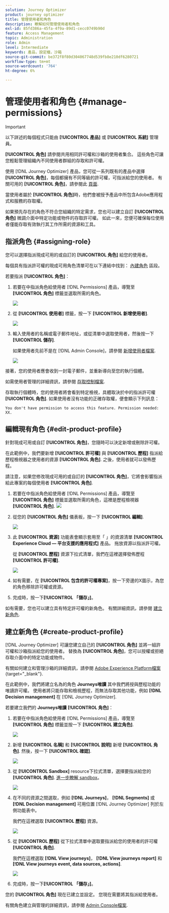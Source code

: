 ```yaml
---
solution: Journey Optimizer
product: journey optimizer
title: 管理使用者和角色
description: 瞭解如何管理使用者和角色
exl-id: 85fd386a-45fa-4f9a-89d1-cecc0749b90d
feature: Access Management
topic: Administration
role: Admin
level: Intermediate
keywords: 產品，設定檔，沙箱
source-git-commit: be372f8f80d304067748d539fb8e210df6280721
workflow-type: tm+mt
source-wordcount: '764'
ht-degree: 6%

---
```


# 管理使用者和角色 {#manage-permissions}

>[!IMPORTANT]
>
> 以下詳述的每個程式只能由 **[!UICONTROL 產品]** 或 **[!UICONTROL 系統]** 管理員。

**[!UICONTROL 角色]** 請參閱共用相同許可權和沙箱的使用者集合。 這些角色可讓您輕鬆管理組織內不同使用者群組的存取和許可權。

使用 [!DNL Journey Optimizer] 產品，您可從一系列既有的產品中選擇 **[!UICONTROL 角色]**，每個都擁有不同等級的許可權，可指派給您的使用者。 有關可用的 **[!UICONTROL 角色]**，請參閱此 [頁面](ootb-product-profiles.md).

當使用者屬於 **[!UICONTROL 角色]**&#x200B;時，他們會被授予產品中所包含Adobe應用程式和服務的存取權。

如果預先存在的角色不符合您組織的特定需求，您也可以建立自訂 **[!UICONTROL 角色]** 微調介面中特定功能或物件的存取許可權。 如此一來，您便可確保每位使用者僅能存取有效執行其工作所需的資源和工具。

## 指派角色 {#assigning-role}

您可以選擇指派現成可用的或自訂的 **[!UICONTROL 角色]** 給您的使用者。

每個具有指派許可權的現成可用角色清單可在以下連結中找到： [內建角色](ootb-product-profiles.md) 區段。

若要指派 **[!UICONTROL 角色]**：

1. 若要在中指派角色給使用者 [!DNL Permissions] 產品，導覽至 **[!UICONTROL 角色]** 標籤並選取所需的角色。

   ![](assets/do-not-localize/access_control_2.png)

1. 從 **[!UICONTROL 使用者]** 標籤，按一下 **[!UICONTROL 新增使用者]**.

   ![](assets/do-not-localize/access_control_3.png)

1. 輸入使用者的名稱或電子郵件地址，或從清單中選取使用者，然後按一下 **[!UICONTROL 儲存]**.

   如果使用者先前不是在 [!DNL Admin Console]，請參閱 [新增使用者檔案](https://experienceleague.adobe.com/docs/experience-platform/access-control/ui/users.html).

   ![](assets/do-not-localize/access_control_4.png)

接著，您的使用者應會收到一封電子郵件，並重新導向至您的執行個體。

如需使用者管理的詳細資訊，請參閱 [存取控制檔案](https://experienceleague.adobe.com/docs/experience-platform/access-control/home.html?lang=zh-Hant).

存取執行個體時，您的使用者將會看到特定檢視，具體取決於中的指派許可權 **[!UICONTROL 角色]**. 如果使用者沒有功能的正確存取權，便會顯示下列訊息：

`You don't have permission to access this feature. Permission needed: XX.`

## 編輯現有角色 {#edit-product-profile}

針對現成可用或自訂 **[!UICONTROL 角色]**，您隨時可以決定新增或刪除許可權。

在此範例中，我們要新增 **[!UICONTROL 許可權]** 與 **[!UICONTROL 歷程]** 指派給歷程檢視器之使用者的資源 **[!UICONTROL 角色]**. 之後，使用者就可以發佈歷程。

請注意，如果您修改現成可用的或自訂的 **[!UICONTROL 角色]**，它將會影響指派給此專案的每個使用者 **[!UICONTROL 角色]**.

1. 若要在中指派角色給使用者 [!DNL Permissions] 產品，導覽至 **[!UICONTROL 角色]** 標籤並選取所需的角色，這裡是歷程檢視器 **[!UICONTROL 角色]**.
   ![](assets/do-not-localize/access_control_5.png)

1. 從您的 **[!UICONTROL 角色]** 儀表板，按一下 **[!UICONTROL 編輯]**.

   ![](assets/do-not-localize/access_control_6.png)

1. 此 **[!UICONTROL 資源]** 功能表會顯示套用至「 」的資源清單 **[!UICONTROL Experience Cloud — 平台支援的應用程式]** 產品。 拖放資源以指派許可權。

   從 **[!UICONTROL 歷程]** 資源下拉式清單，我們在這裡選擇發佈歷程 **[!UICONTROL 許可權]**.

   ![](assets/do-not-localize/access_control_14.png)

1. 如有需要，在 **[!UICONTROL 包含的許可權專案]**，按一下旁邊的X圖示，為您的角色移除許可權或資源。

1. 完成時，按一下&#x200B;**[!UICONTROL 「儲存」]**。

如有需要，您也可以建立具有特定許可權的新角色。 有關詳細資訊，請參閱 [建立新角色](#create-product-profile).

## 建立新角色 {#create-product-profile}

[!DNL Journey Optimizer] 可讓您建立自己的 **[!UICONTROL 角色]** 並將一組許可權和沙箱指派給您的使用者。 替換為 **[!UICONTROL 角色]**，您可以授權或拒絕存取介面中的特定功能或物件。

有關如何建立和管理沙箱的詳細資訊，請參閱 [Adobe Experience Platform檔案](https://experienceleague.adobe.com/docs/experience-platform/sandbox/ui/user-guide.html?lang=zh-Hant){target="_blank"}.

在此範例中，我們將建立名為的角色 **Journeys唯讀** 其中我們將授與歷程功能的唯讀許可權。 使用者將只能存取和檢視歷程，而無法存取其他功能，例如 **[!DNL  Decision management]** 在 [!DNL Journey Optimizer].

若要建立我們的 **Journeys唯讀** **[!UICONTROL 角色]**：

1. 若要在中指派角色給使用者 [!DNL Permissions] 產品，導覽至 **[!UICONTROL 角色]** 標籤並按一下 **[!UICONTROL 建立角色]**.

   ![](assets/do-not-localize/access_control_9.png)

1. 新增 **[!UICONTROL 名稱]** 和 **[!UICONTROL 說明]** 新增 **[!UICONTROL 角色]**. 然後，按一下 **[!UICONTROL 確認]**.

   ![](assets/do-not-localize/access_control_10.png)

1. 從 **[!UICONTROL Sandbox]** resource下拉式清單，選擇要指派給您的 **[!UICONTROL 角色]**. [進一步瞭解 sandbox](sandboxes.md)。

   ![](assets/do-not-localize/access_control_13.png)

1. 在不同的資源之間選取，例如 **[!DNL Journeys]**， **[!DNL Segments]** 或 **[!DNL Decision management]** 可用位置 [!DNL Journey Optimizer] 列於左側功能表中。

   我們在這裡選取 **[!UICONTROL 歷程]** 資源。

   ![](assets/do-not-localize/access_control_11.png)

1. 從 **[!UICONTROL 歷程]** 從下拉式清單中選取要指派給您的使用者的許可權 **[!UICONTROL 角色]**.

   我們在這裡選取 **[!DNL View journeys]**， **[!DNL View journeys report]**  和 **[!DNL View journeys event, data sources, actions]**.

   ![](assets/do-not-localize/access_control_12.png)

1. 完成時，按一下&#x200B;**[!UICONTROL 「儲存」]**。

您的 **[!UICONTROL 角色]** 現在已建立並設定。 您現在需要將其指派給使用者。

有關角色建立與管理的詳細資訊，請參閱 [Admin Console檔案](https://experienceleague.adobe.com/docs/experience-platform/access-control/abac/permissions-ui/roles.html).
